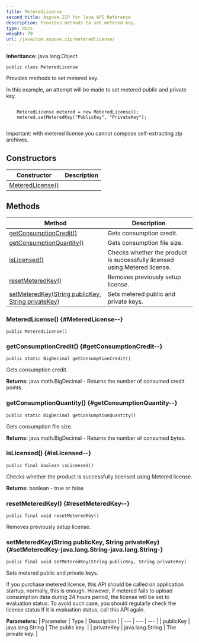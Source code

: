 ```yaml
---
title: MeteredLicense
second_title: Aspose.ZIP for Java API Reference
description: Provides methods to set metered key.
type: docs
weight: 70
url: /java/com.aspose.zip/meteredlicense/
---
```


**Inheritance:**
java.lang.Object
```
public class MeteredLicense
```

Provides methods to set metered key.


In this example, an attempt will be made to set metered public and private key.

```

 	MeteredLicense metered = new MeteredLicense();
 	metered.setMeteredKey("PublicKey", "PrivateKey");
 
```

Important: with metered license you cannot compose self-extracting zip archives.
## Constructors

| Constructor | Description |
| --- | --- |
| [MeteredLicense()](#MeteredLicense--) |  |
## Methods

| Method | Description |
| --- | --- |
| [getConsumptionCredit()](#getConsumptionCredit--) | Gets consumption credit. |
| [getConsumptionQuantity()](#getConsumptionQuantity--) | Gets consumption file size. |
| [isLicensed()](#isLicensed--) | Checks whether the product is successfully licensed using Metered license. |
| [resetMeteredKey()](#resetMeteredKey--) | Removes previously setup license. |
| [setMeteredKey(String publicKey, String privateKey)](#setMeteredKey-java.lang.String-java.lang.String-) | Sets metered public and private keys. |
### MeteredLicense() {#MeteredLicense--}
```
public MeteredLicense()
```


### getConsumptionCredit() {#getConsumptionCredit--}
```
public static BigDecimal getConsumptionCredit()
```


Gets consumption credit.

**Returns:**
java.math.BigDecimal - Returns the number of consumed credit points.
### getConsumptionQuantity() {#getConsumptionQuantity--}
```
public static BigDecimal getConsumptionQuantity()
```


Gets consumption file size.

**Returns:**
java.math.BigDecimal - Returns the number of consumed bytes.
### isLicensed() {#isLicensed--}
```
public final boolean isLicensed()
```


Checks whether the product is successfully licensed using Metered license.

**Returns:**
boolean - true or false
### resetMeteredKey() {#resetMeteredKey--}
```
public final void resetMeteredKey()
```


Removes previously setup license.

### setMeteredKey(String publicKey, String privateKey) {#setMeteredKey-java.lang.String-java.lang.String-}
```
public final void setMeteredKey(String publicKey, String privateKey)
```


Sets metered public and private keys.

If you purchase metered license, this API should be called on application startup, normally, this is enough. However, if metered fails to upload consumption data during 24 hours period, the license will be set to evaluation status. To avoid such case, you should regularly check the license status If it is evaluation status, call this API again.

**Parameters:**
| Parameter | Type | Description |
| --- | --- | --- |
| publicKey | java.lang.String | The public key. |
| privateKey | java.lang.String | The private key. |

